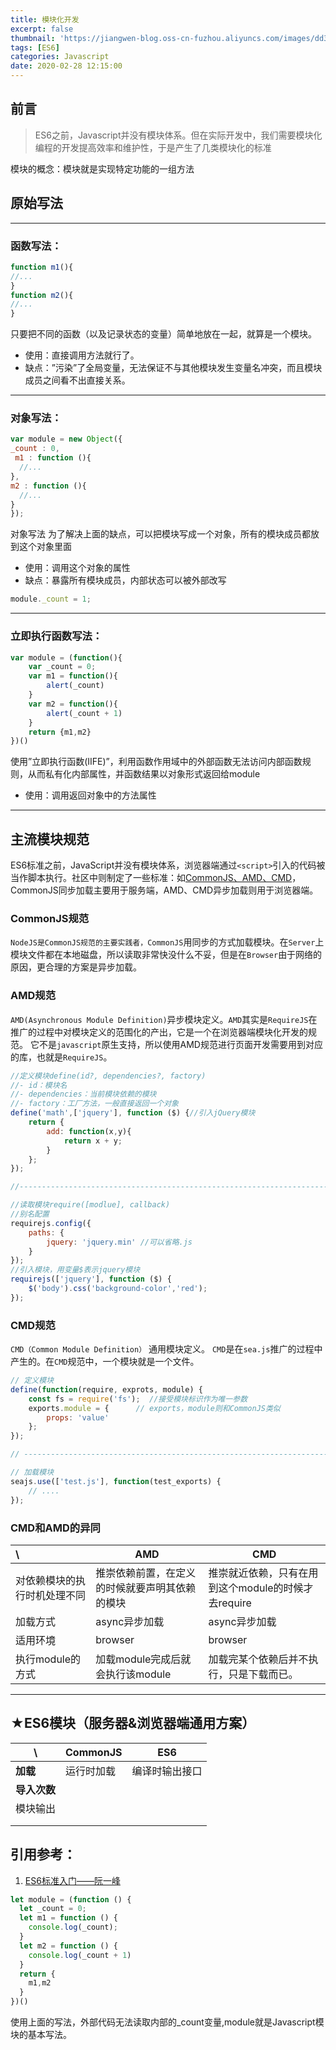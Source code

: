 ```yaml
---
title: 模块化开发
excerpt: false
thumbnail: 'https://jiangwen-blog.oss-cn-fuzhou.aliyuncs.com/images/dd3e880811ebb6e017c2d2eca2.webp'
tags: [ES6]
categories: Javascript
date: 2020-02-28 12:15:00
---
```


## 前言

> ES6之前，Javascript并没有模块体系。但在实际开发中，我们需要模块化编程的开发提高效率和维护性，于是产生了几类模块化的标准

模块的概念：模块就是实现特定功能的一组方法

## 原始写法

---

### **函数写法：**

```javascript
function m1(){
//...
}
function m2(){
//...
}
```

只要把不同的函数（以及记录状态的变量）简单地放在一起，就算是一个模块。

- 使用：直接调用方法就行了。
- 缺点：”污染”了全局变量，无法保证不与其他模块发生变量名冲突，而且模块成员之间看不出直接关系。

---

### 对象写法：

```javascript
var module = new Object({
_count : 0,
 m1 : function (){
  //...
},
m2 : function (){
  //...
}
});
```

对象写法 为了解决上面的缺点，可以把模块写成一个对象，所有的模块成员都放到这个对象里面

- 使用：调用这个对象的属性
- 缺点：暴露所有模块成员，内部状态可以被外部改写

```javascript
module._count = 1;
```

---

### 立即执行函数写法：

```javascript
var module = (function(){
    var _count = 0;
    var m1 = function(){
        alert(_count)
    }
    var m2 = function(){
        alert(_count + 1)
    }
    return {m1,m2}
})()
```
使用”立即执行函数(IIFE)”，利用函数作用域中的外部函数无法访问内部函数规则，从而私有化内部属性，并函数结果以对象形式返回给module

- 使用：调用返回对象中的方法属性

---



## 主流模块规范

​		ES6标准之前，JavaScript并没有模块体系，浏览器端通过`<script>`引入的代码被当作脚本执行。社区中则制定了一些标准：如[CommonJS、AMD、CMD](https://juejin.im/post/5ab28582518825611a40603e)，CommonJS同步加载主要用于服务端，AMD、CMD异步加载则用于浏览器端。

### CommonJS规范

​		`NodeJS是CommonJS规范的主要实践者，CommonJS`用同步的方式加载模块。在`Server`上模块文件都在本地磁盘，所以读取非常快没什么不妥，但是在`Browser`由于网络的原因，更合理的方案是异步加载。



### AMD规范

​		`AMD(Asynchronous Module Definition)`异步模块定义。`AMD`其实是`RequireJS`在推广的过程中对模块定义的范围化的产出，它是一个在浏览器端模块化开发的规范。 它不是`javascript`原生支持，所以使用AMD规范进行页面开发需要用到对应的库，也就是`RequireJS`。

```javascript
//定义模块define(id?, dependencies?, factory)
//- id：模块名
//- dependencies：当前模块依赖的模块
//- factory：工厂方法，一般直接返回一个对象
define('math',['jquery'], function ($) {//引入jQuery模块
    return {
        add: function(x,y){
            return x + y;
        }
    };
});

//------------------------------------------------------------------------------------

//读取模块require([modlue], callback)
//别名配置
requirejs.config({
    paths: {
        jquery: 'jquery.min' //可以省略.js
    }
});
//引入模块，用变量$表示jquery模块
requirejs(['jquery'], function ($) {
    $('body').css('background-color','red');
});
```

### CMD规范

`CMD（Common Module Definition）` 通用模块定义。 `CMD`是在`sea.js`推广的过程中产生的。在`CMD`规范中，一个模块就是一个文件。

```javascript
// 定义模块
define(function(require, exprots, module) { 
    const fs = require('fs');  //接受模块标识作为唯一参数 	
    exports.module = { 		// exports，module则和CommonJS类似 	
        props: 'value' 	
    }; 
});  

// ------------------------------------------------------------------------------------

// 加载模块
seajs.use(['test.js'], function(test_exports) { 
    // .... 
});
```



### CMD和AMD的异同

| \                            | AMD                                            | CMD                                                 |
| :--------------------------- | ---------------------------------------------- | --------------------------------------------------- |
| 对依赖模块的执行时机处理不同 | 推崇依赖前置，在定义的时候就要声明其依赖的模块 | 推崇就近依赖，只有在用到这个module的时候才去require |
| 加载方式                     | async异步加载                                  | async异步加载                                       |
| 适用环境                     | browser                                        | browser                                             |
| 执行module的方式             | 加载module完成后就会执行该module               | 加载完某个依赖后并不执行，只是下载而已。            |

---



## ★ES6模块（服务器&浏览器端通用方案）

| \            | **CommonJS** | **ES6**        |
| ------------ | ------------ | -------------- |
| **加载**     | 运行时加载   | 编译时输出接口 |
| **导入次数** |              |                |
| 模块输出     |              |                |
|              |              |                |
|              |              |                |



## 引用参考：
1. [ES6标准入门——阮一峰](http://es6.ruanyifeng.com/#docs/module)

```javascript
let module = (function () {
  let _count = 0;
  let m1 = function () {
    console.log(_count);
  }
  let m2 = function () {
    console.log(_count + 1)
  }
  return {
    m1,m2
  }
})()
```

使用上面的写法，外部代码无法读取内部的_count变量,module就是Javascript模块的基本写法。




